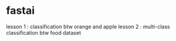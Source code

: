 # fastai
lesson 1 : classification btw orange and apple
lesson 2 : multi-class classification btw food dataset 
